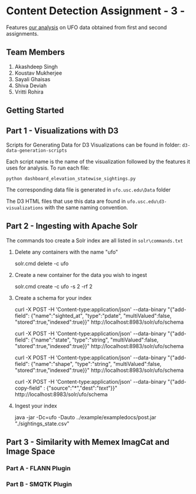 # Content Detection Assignment - 3 - 

Features [our analysis](http://ufo.usc.edu) on UFO data obtained from first and second assignments. 

## Team Members

1.  Akashdeep Singh
2.  Koustav Mukherjee
3.  Sayali Ghaisas
4.  Shiva Deviah
5.  Vritti Rohira

## Getting Started

## Part 1 - Visualizations with D3

Scripts for Generating Data for D3 Visualizations can be found in folder: `d3-data-generation-scripts`

Each script name is the name of the visualization followed by the features it uses for analysis. 
To run each file: 

	python dashboard_elevation_statewise_sightings.py

The corresponding data file is generated in `ufo.usc.edu\Data` folder

The D3 HTML files that use this data are found in `ufo.usc.edu\d3-visualizations` with the same naming convention. 

## Part 2 - Ingesting with Apache Solr

The commands too create a Solr index are all  listed in `solr\commands.txt`

1. Delete any containers with the name "ufo" 
	
	solr.cmd delete -c ufo

2. Create a new container for the data you wish to ingest

	solr.cmd create -c ufo -s 2 -rf 2

3. Create a schema for your index

	curl -X POST -H 'Content-type:application/json' --data-binary "{\"add-field\": {\"name\":\"sighted_at\", \"type\":\"pdate\", 		\"multiValued\":false, \"stored\":true,\"indexed\":true}}" http://localhost:8983/solr/ufo/schema
	
	curl -X POST -H 'Content-type:application/json' --data-binary "{\"add-field\": {\"name\":\"state\", \"type\":\"string\", 		\"multiValued\":false, \"stored\":true,\"indexed\":true}}" http://localhost:8983/solr/ufo/schema

	curl -X POST -H 'Content-type:application/json' --data-binary "{\"add-field\": {\"name\":\"shape\", \"type\":\"string\", 		\"multiValued\":false, \"stored\":true,\"indexed\":true}}" http://localhost:8983/solr/ufo/schema

	curl -X POST -H 'Content-type:application/json' --data-binary "{\"add-copy-field\" : {\"source\":\"*\",\"dest\":\"_text_\"}}" 		http://localhost:8983/solr/ufo/schema

4. Ingest your index

	java -jar -Dc=ufo -Dauto ../example/exampledocs/post.jar "./sightings_state.csv"
	

## Part 3 - Similarity with Memex ImagCat and Image Space

### Part A - FLANN Plugin 

### Part B - SMQTK Plugin  
